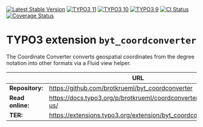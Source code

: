 [![Latest Stable Version](https://poser.pugx.org/brotkrueml/coordconverter/v/stable)](https://packagist.org/packages/brotkrueml/coordconverter)
[![TYPO3 11](https://img.shields.io/badge/TYPO3-11-orange.svg)](https://get.typo3.org/version/11)
[![TYPO3 10](https://img.shields.io/badge/TYPO3-10-orange.svg)](https://get.typo3.org/version/10)
[![TYPO3 9](https://img.shields.io/badge/TYPO3-9-orange.svg)](https://get.typo3.org/version/9)
[![CI Status](https://github.com/brotkrueml/byt_coordconverter/workflows/CI/badge.svg?branch=main)](https://github.com/brotkrueml/byt_coordconverter/actions?query=workflow%3ACI)
[![Coverage Status](https://coveralls.io/repos/github/brotkrueml/byt_coordconverter/badge.svg?branch=main)](https://coveralls.io/github/brotkrueml/byt_coordconverter?branch=main)

# TYPO3 extension `byt_coordconverter`

The Coordinate Converter converts geospatial coordinates from the degree notation into other formats via a Fluid view helper.

|                  | URL                                                            |
|------------------|----------------------------------------------------------------|
| **Repository:**  | https://github.com/brotkrueml/byt_coordconverter               |
| **Read online:** | https://docs.typo3.org/p/brotkrueml/coordconverter/main/en-us/ |
| **TER:**         | https://extensions.typo3.org/extension/byt_coordconverter      |
